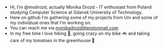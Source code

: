 - Hi, I’m @modrozd, actually Monika Drozd - IT enthusiast from Poland studying Computer Science at Gdansk University of Technology.
- Here on github I'm gathering some of my projects from Uni and some of my individiual ones that I'm working on. 
- You can reach me via monikadrozd@protonmail.com
- In my free time I love hiking :sunrise_over_mountains:, going crazy on my bike :bike: and taking care of my tomatoes in the greenhouse :tomato:
